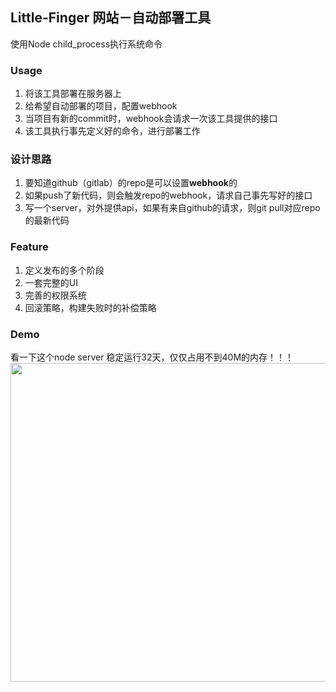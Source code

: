 ## Little-Finger 网站－自动部署工具

使用Node child_process执行系统命令

### Usage
1. 将该工具部署在服务器上
2. 给希望自动部署的项目，配置webhook
3. 当项目有新的commit时，webhook会请求一次该工具提供的接口
4. 该工具执行事先定义好的命令，进行部署工作

### 设计思路
1. 要知道github（gitlab）的repo是可以设置**webhook**的
2. 如果push了新代码，则会触发repo的webhook，请求自己事先写好的接口
3. 写一个server，对外提供api，如果有来自github的请求，则git pull对应repo的最新代码

### Feature
1. 定义发布的多个阶段
2. 一套完整的UI
3. 完善的权限系统
4. 回滚策略，构建失败时的补偿策略

### Demo
看一下这个node server 稳定运行32天，仅仅占用不到40M的内存！！！
<img src="/img/auto-deploy.png" width = "650" height = "510" align=center />
